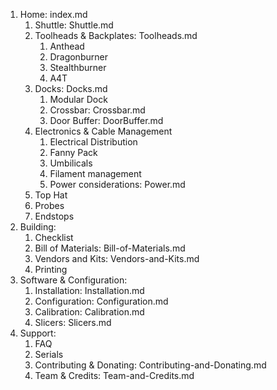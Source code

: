 1. Home: index.md
	1. Shuttle: Shuttle.md
 	2. Toolheads & Backplates: Toolheads.md
		1. Anthead
		2. Dragonburner
		3. Stealthburner
		4. A4T
	3. Docks: Docks.md
		1. Modular Dock
		2. Crossbar: Crossbar.md
		3. Door Buffer: DoorBuffer.md
	4. Electronics & Cable Management
 		1. Electrical Distribution
		2. Fanny Pack
		3. Umbilicals
		4. Filament management
    	5. Power considerations: Power.md
	5. Top Hat
	6. Probes
	7. Endstops
2. Building:
 	1. Checklist
	2. Bill of Materials: Bill-of-Materials.md
	3. Vendors and Kits: Vendors-and-Kits.md
 	4. Printing
3. Software & Configuration:
	1. Installation: Installation.md
	2. Configuration: Configuration.md
	3. Calibration: Calibration.md
	4. Slicers: Slicers.md
4. Support:
   	1. FAQ
   	2. Serials
   	3. Contributing & Donating: Contributing-and-Donating.md
	4. Team & Credits: Team-and-Credits.md

